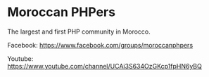 # Moroccan PHPers

The largest and first PHP community in Morocco.

Facebook: <https://www.facebook.com/groups/moroccanphpers>

Youtube: <https://www.youtube.com/channel/UCAi3S634OzGKcp1fpHN6yBQ>
